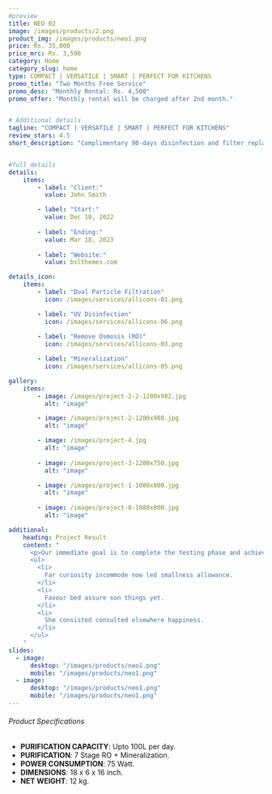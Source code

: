 ```yaml
---
#preview
title: NEO 02
image: /images/products/2.png
product_img: /images/products/neo1.png
price: Rs. 35,000
price_mrc: Rs. 3,500
category: Home
category_slug: home
type: COMPACT | VERSATILE | SMART | PERFECT FOR KITCHENS
promo_title: "Two Months Free Service"
promo_desc: "Monthly Rental: Rs. 4,500"
promo_offer: "Monthly rental will be charged after 2nd month."


# Additional details
tagline: "COMPACT | VERSATILE | SMART | PERFECT FOR KITCHENS"
review_stars: 4.5
short_description: "Complimentary 90-days disinfection and filter replacement Storage capacity of *5L* Multiple colors to choose from Water quality monitoring app."


#full details
details:
    items:
        - label: "Client:"
          value: John Smith

        - label: "Start:"
          value: Dec 18, 2022
        
        - label: "Ending:"
          value: Mar 18, 2023
        
        - label: "Website:"
          value: bslthemes.com

details_icon:
    items:
        - label: "Dual Particle Filtration"
          icon: /images/services/allicons-01.png

        - label: "UV Disinfection"
          icon: /images/services/allicons-06.png
        
        - label: "Remove Osmosis (RO)"
          icon: /images/services/allicons-03.png

        - label: "Mineralization"
          icon: /images/services/allicons-05.png

gallery: 
    items:
        - image: /images/project-2-2-1200x982.jpg
          alt: "image"

        - image: /images/project-2-1200x988.jpg
          alt: "image"

        - image: /images/project-4.jpg
          alt: "image"
        
        - image: /images/project-3-1200x750.jpg
          alt: "image"

        - image: /images/project-1-1080x800.jpg
          alt: "image"
        
        - image: /images/project-8-1080x800.jpg
          alt: "image"

additional:
    heading: Project Result
    content: "
      <p>Our immediate goal is to complete the testing phase and achieve the certification, which will allow us to bring our product to market by the end of the year. We are actively engaging with waste to energy operators, concrete manufacturers, and the wider construction industry.</p>
      <ul>
        <li>
          Far curiosity incommode now led smallness allowance.
        </li>
        <li>
          Favour bed assure son things yet.
        </li>
        <li>
          She consisted consulted elsewhere happiness.
        </li>
      </ul>
    "
slides:
  - image:
      desktop: "/images/products/neo1.png"
      mobile: "/images/products/neo1.png"
  - image:
      desktop: "/images/products/neo1.png"
      mobile: "/images/products/neo1.png"
---
```



###### Product Specifications
- **PURIFICATION CAPACITY**: Upto 100L per day.
- **PURIFICATION**: 7 Stage RO + Mineralization.
- **POWER CONSUMPTION**: 75 Watt.
- **DIMENSIONS**: 18 x 6 x 16 inch.
- **NET WEIGHT**: 12 kg.